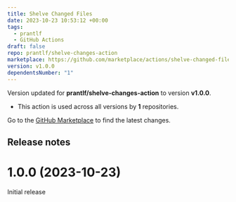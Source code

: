 ```yaml
---
title: Shelve Changed Files
date: 2023-10-23 10:53:12 +00:00
tags:
  - prantlf
  - GitHub Actions
draft: false
repo: prantlf/shelve-changes-action
marketplace: https://github.com/marketplace/actions/shelve-changed-files
version: v1.0.0
dependentsNumber: "1"
---
```



Version updated for **prantlf/shelve-changes-action** to version **v1.0.0**.
- This action is used across all versions by **1** repositories.

Go to the [GitHub Marketplace](https://github.com/marketplace/actions/shelve-changed-files) to find the latest changes.

## Release notes

# 1.0.0 (2023-10-23)

Initial release
